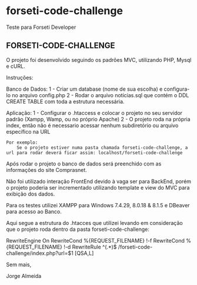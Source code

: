 # forseti-code-challenge
Teste para Forseti Developer


FORSETI-CODE-CHALLENGE
--------------------------------------------
O projeto foi desenvolvido seguindo os padrões MVC, utilizando PHP, Mysql e cURL.

Instruções:

Banco de Dados:
    1 - Criar um database (nome de sua escolha) e configura-lo no arquivo config.php 
    2 - Rodar o arquivo noticias.sql que contém o DDL CREATE TABLE com toda a estrutura necessária.

Aplicação:
    1 - Configurar o .htaccess e colocar o projeto no seu servidor padrão (Xampp, Wamp, ou no próprio Apache)
    2 - O projeto roda na própria index, então não é necessario acessar nenhum subdiretório ou arquivo específico na URL

    Por exemplo:
        Se o projeto estiver numa pasta chamada forseti-code-challenge, a url para rodar deverá ficar assim: localhost/forseti-code-challenge

Após rodar o projeto o banco de dados será preenchido com as informações do site Comprasnet.

Não foi utilizado interação FrontEnd devido à vaga ser para BackEnd, porém o projeto poderia ser incrementado utilizando template e view do MVC para exibição dos dados.


Para os testes utilizei XAMPP para Windows 7.4.29, 8.0.18 & 8.1.5 e DBeaver para acesso ao Banco.


Aqui segue a estrutura do .htacces que utilizei levando em consideração que o projeto roda dentro da pasta forseti-code-challenge:

RewriteEngine On
RewriteCond %{REQUEST_FILENAME} !-f
RewriteCond %{REQUEST_FILENAME} !-d
RewriteRule ^(.*)$ /forseti-code-challenge/index.php?url=$1 [QSA,L]

Sem mais,

Jorge Almeida
